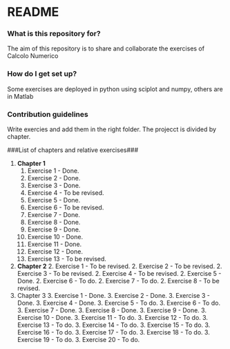 # README #

### What is this repository for? ###

The aim of this repository is to share and collaborate the exercises of Calcolo Numerico

### How do I get set up? ###

Some exercises are deployed in python using sciplot and numpy, others are in Matlab

### Contribution guidelines ###
Write exercies and add them in the right folder.
The projecct is divided by chapter.

###List of chapters and relative exercises###
1. **Chapter 1**
    1. Exercise 1 - Done.
    1. Exercise 2 - Done.
    1. Exercise 3 - Done.
    1. Exercise 4 - To be revised.
    1. Exercise 5 - Done.
    1. Exercise 6 - To be revised.
    1. Exercise 7 - Done.
    1. Exercise 8 - Done.
    1. Exercise 9 - Done.
    1. Exercise 10 - Done.
    1. Exercise 11 - Done.
    1. Exercise 12 - Done.
    1. Exercise 13 - To be revised.
2. **Chapter 2**
    2. Exercise 1 - To be revised.
    2. Exercise 2 - To be revised.
    2. Exercise 3 - To be revised.
    2. Exercise 4 - To be revised.
    2. Exercise 5 - Done.
    2. Exercise 6 - To do.
    2. Exercise 7 - To do.
    2. Exercise 8 - To be revised.
3. Chapter 3
    3. Exercise 1 - Done.
    3. Exercise 2 - Done.
    3. Exercise 3 - Done.
    3. Exercise 4 - Done.
    3. Exercise 5 - To do.
    3. Exercise 6 - To do.
    3. Exercise 7 - Done.
    3. Exercise 8 - Done.
    3. Exercise 9 - Done.
    3. Exercise 10 - Done.
    3. Exercise 11 - To do.
    3. Exercise 12 - To do.
    3. Exercise 13 - To do.
    3. Exercise 14 - To do.
    3. Exercise 15 - To do.
    3. Exercise 16 - To do.
    3. Exercise 17 - To do.
    3. Exercise 18 - To do.
    3. Exercise 19 - To do.
    3. Exercise 20 - To do.

        